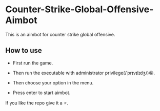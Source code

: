 # Counter-Strike-Global-Offensive-Aimbot
This is an aimbot for counter strike global offensive.

## How to use
- First run the game.

- Then run the executable with administrator privilege(/ˈprɪvɪlɪdʒ/)😛.

- Then choose your option in the menu.

- Press enter to start aimbot.



If you like the repo give it a ⭐️.
